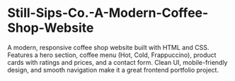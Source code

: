 # Still-Sips-Co.-A-Modern-Coffee-Shop-Website
A modern, responsive coffee shop website built with HTML and CSS. Features a hero section, coffee menu (Hot, Cold, Frappuccino), product cards with ratings and prices, and a contact form. Clean UI, mobile-friendly design, and smooth navigation make it a great frontend portfolio project.
